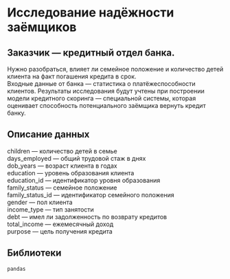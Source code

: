 # Исследование надёжности заёмщиков

## Заказчик — кредитный отдел банка.   
Нужно разобраться, влияет ли семейное положение и количество детей клиента на факт погашения кредита в срок.  
Входные данные от банка — статистика о платёжеспособности клиентов. 
Результаты исследования будут учтены при построении модели кредитного скоринга — специальной системы, которая оценивает способность потенциального заёмщика вернуть кредит банку.  
## Описание данных  
children — количество детей в семье  
days_employed — общий трудовой стаж в днях  
dob_years — возраст клиента в годах  
education — уровень образования клиента  
education_id — идентификатор уровня образования  
family_status — семейное положение  
family_status_id — идентификатор семейного положения  
gender — пол клиента  
income_type — тип занятости  
debt — имел ли задолженность по возврату кредитов  
total_income — ежемесячный доход  
purpose — цель получения кредита  

## Библиотеки
`pandas`
